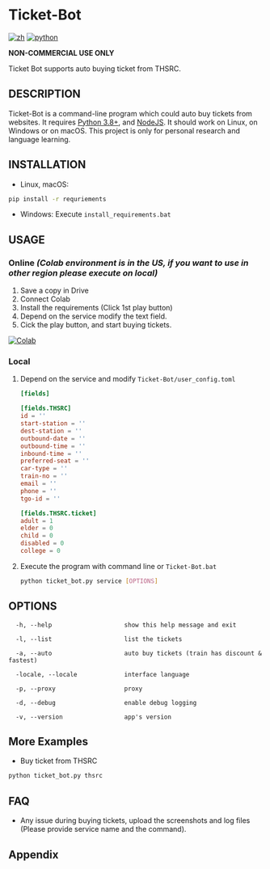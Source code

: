 # Ticket-Bot

[![zh](https://img.shields.io/badge/lang-中文-blue)](https://github.com/wayneclub/Subtitle-Downloader/blob/main/README.zh-Hant.md) [![python](https://img.shields.io/badge/python-3.8-blue)](https://www.python.org/downloads/)

**NON-COMMERCIAL USE ONLY**

Ticket Bot supports auto buying ticket from THSRC.

## DESCRIPTION

Ticket-Bot is a command-line program which could auto buy tickets from websites. It requires [Python 3.8+](https://www.python.org/downloads/), and [NodeJS](https://nodejs.org/en/download). It should work on Linux, on Windows or on macOS. This project is only for personal research and language learning.

## INSTALLATION

- Linux, macOS:

```bash
pip install -r requriements
```

- Windows: Execute `install_requirements.bat`

## USAGE

### Online **_(Colab environment is in the US, if you want to use in other region please execute on local)_**

1. Save a copy in Drive
2. Connect Colab
3. Install the requirements (Click 1st play button)
4. Depend on the service modify the text field.
5. Cick the play button, and start buying tickets.

<a href="https://colab.research.google.com/drive/1NUeypohFO___pW9Ou6lvOPUfn_tCoF9N?usp=sharing" target="_blank"><img src="https://colab.research.google.com/assets/colab-badge.svg" title="Open this file in Google Colab" alt="Colab"/></a>

### Local

1. Depend on the service and modify `Ticket-Bot/user_config.toml`

    ```toml
    [fields]

    [fields.THSRC]
    id = ''
    start-station = ''
    dest-station = ''
    outbound-date = ''
    outbound-time = ''
    inbound-time = ''
    preferred-seat = ''
    car-type = ''
    train-no = ''
    email = ''
    phone = ''
    tgo-id = ''

    [fields.THSRC.ticket]
    adult = 1
    elder = 0
    child = 0
    disabled = 0
    college = 0
    ```

2. Execute the program with command line or `Ticket-Bot.bat`

    ```bash
    python ticket_bot.py service [OPTIONS]
    ```

## OPTIONS

```text
  -h, --help                    show this help message and exit

  -l, --list                    list the tickets

  -a, --auto                    auto buy tickets (train has discount & fastest)

  -locale, --locale             interface language

  -p, --proxy                   proxy

  -d, --debug                   enable debug logging

  -v, --version                 app's version
```

## More Examples

- Buy ticket from THSRC

```bash
python ticket_bot.py thsrc
```

## FAQ

- Any issue during buying tickets, upload the screenshots and log files (Please provide service name and the command).


## Appendix


